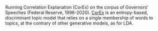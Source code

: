 Running Correlation Explanation (CorEx) on the corpus of Governors' Speeches (Federal Reserve, 1996-2020).
[CorEx](https://arxiv.org/pdf/1410.7404.pdf) is an entropy-based, discriminant topic model that relies on a single membership of words to topics, at the contrary of other generative models, as for LDA.

